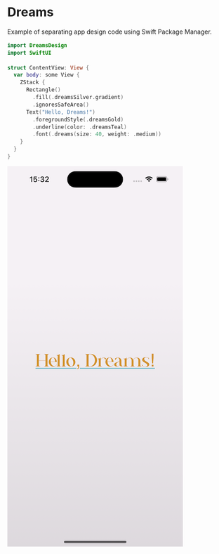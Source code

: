 # Dreams

Example of separating app design code using Swift Package Manager.  

```swift
import DreamsDesign
import SwiftUI

struct ContentView: View {
  var body: some View {
    ZStack {
      Rectangle()
        .fill(.dreamsSilver.gradient)
        .ignoresSafeArea()
      Text("Hello, Dreams!")
        .foregroundStyle(.dreamsGold)
        .underline(color: .dreamsTeal)
        .font(.dreams(size: 40, weight: .medium))
    }
  }
}
```

![Screenshot](screenshot.png)

